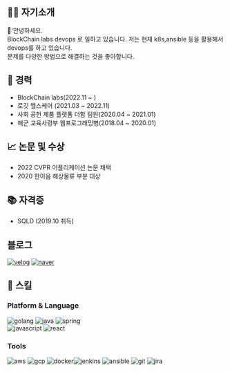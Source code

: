 ## 👦🏻  자기소개
👋'안녕하세요. <br/>
BlockChain labs devops 로 일하고 있습니다. 저는 현재 k8s,ansible 등을 활용해서 devops를 하고 있습니다.<br/>
문제를 다양한 방법으로 해결하는 것을 좋아합니다.


## 👷 경력
- BlockChain labs(2022.11 ~ )
- 로깃 헬스케어 (2021.03 ~ 2022.11)
- 사회 공헌 제품 플랫폼 더함 팀원(2020.04 ~ 2021.01)
- 해군 교육사령부 웹프로그래밍병(2018.04 ~ 2020.01)

## 📈 논문 및 수상
- 2022 CVPR 어플리케이션 논문 채택
- 2020 한이음 해상물류 부분 대상

## 📚 자격증
- SQLD (2019.10 취득)

## 블로그
<div>
<a href="https://velog.io/@tae2089"><img alt="velog" src ="https://img.shields.io/badge/Velog-20C997.svg?&style=for-the-badge&logo=velog&logoColor=white"/></a>
<a href="https://blog.naver.com/tae2089"><img alt="naver" src ="https://img.shields.io/badge/Naver-03C75A.svg?&style=for-the-badge&logo=velog&logoColor=white"/></a>
</div>

## 💪 스킬
### Platform & Language
<div>
<img alt="golang" src ="https://img.shields.io/badge/Go-00ADD8.svg?&style=for-the-badge&logo=go&logoColor=white"/>
<img alt="java" src ="https://img.shields.io/badge/Java-007396.svg?&style=for-the-badge&logo=java&logoColor=white"/>
<img alt="spring" src ="https://img.shields.io/badge/Spring-6DB33F.svg?&style=for-the-badge&logo=spring&logoColor=white"/>
</div>
<div>
<img alt="javascript" src ="https://img.shields.io/badge/Javascript-F7DF1E.svg?&style=for-the-badge&logo=javascript&logoColor=white"/>
<img alt="react" src ="https://img.shields.io/badge/React-61DAFB.svg?&style=for-the-badge&logo=react&logoColor=white"/>
</div>

### Tools
<div style="display:flex;flex-direction: row;">
<div>
<img alt="aws" src ="https://img.shields.io/badge/Amazonaws-232F3E.svg?&style=for-the-badge&logo=amazonaws&logoColor=white"/>
<img alt="gcp" src ="https://img.shields.io/badge/Googlecloud-4285F4.svg?&style=for-the-badge&logo=googlecloud&logoColor=white"/>
<img alt="docker" src ="https://img.shields.io/badge/Docker-2496ED.svg?&style=for-the-badge&logo=docker&logoColor=white"/>
</div>
<div>
<img alt="jenkins" src ="https://img.shields.io/badge/Jenkins-D24939.svg?&style=for-the-badge&logo=jenkins&logoColor=white"/>
<img alt="ansible" src ="https://img.shields.io/badge/Ansible-EE0000.svg?&style=for-the-badge&logo=ansible&logoColor=white"/>
<img alt="git" src ="https://img.shields.io/badge/git-F05032.svg?&style=for-the-badge&logo=git&logoColor=white"/>
<img alt="jira" src ="https://img.shields.io/badge/jira-0052CC.svg?&style=for-the-badge&logo=jira&logoColor=white"/>
</div>
</div>
